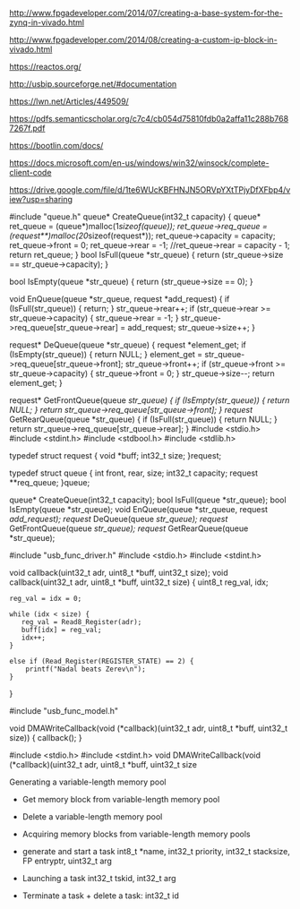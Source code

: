 http://www.fpgadeveloper.com/2014/07/creating-a-base-system-for-the-zynq-in-vivado.html
 
http://www.fpgadeveloper.com/2014/08/creating-a-custom-ip-block-in-vivado.html

https://reactos.org/

http://usbip.sourceforge.net/#documentation

https://lwn.net/Articles/449509/

https://pdfs.semanticscholar.org/c7c4/cb054d75810fdb0a2affa11c288b7687267f.pdf

https://bootlin.com/docs/

https://docs.microsoft.com/en-us/windows/win32/winsock/complete-client-code

https://drive.google.com/file/d/1te6WUcKBFHNJN5ORVpYXtTPjyDfXFbp4/view?usp=sharing

#include "queue.h"
queue* CreateQueue(int32_t capacity) {
    queue* ret_queue = (queue*)malloc(1*sizeof(queue));
    ret_queue->req_queue = (request**)malloc(20*sizeof(request*));
    ret_queue->capacity = capacity;
    ret_queue->front = 0;
    ret_queue->rear = -1;
    //ret_queue->rear = capacity - 1;
    return ret_queue;
}
bool IsFull(queue *str_queue) {
    return (str_queue->size == str_queue->capacity);
}

bool IsEmpty(queue *str_queue) {
    return (str_queue->size == 0);
}

void EnQueue(queue *str_queue, request *add_request) {
    if (IsFull(str_queue)) {
        return;
    }
    str_queue->rear++;
    if (str_queue->rear >= str_queue->capacity) {
        str_queue->rear = -1;
    }
    str_queue->req_queue[str_queue->rear] = add_request;
    str_queue->size++;
}

request* DeQueue(queue *str_queue) {
    request *element_get;
    if (IsEmpty(str_queue)) {
        return NULL;
    }
    element_get = str_queue->req_queue[str_queue->front];
    str_queue->front++;
    if (str_queue->front >= str_queue->capacity) {
        str_queue->front = 0;
    }
    str_queue->size--;
    return element_get;
}

request* GetFrontQueue(queue *str_queue) {
    if (IsEmpty(str_queue)) {
         return NULL;
    }
    return str_queue->req_queue[str_queue->front];
}
request* GetRearQueue(queue *str_queue) {
    if (IsFull(str_queue)) {
        return NULL;
    }
    return str_queue->req_queue[str_queue->rear];
}
#include <stdio.h>
#include <stdint.h>
#include <stdbool.h>
#include <stdlib.h>

typedef struct request {
    void *buff;
    int32_t size;
}request;

typedef struct queue {
    int front, rear, size;
    int32_t capacity;
    request **req_queue;
}queue;

queue* CreateQueue(int32_t capacity);
bool IsFull(queue *str_queue);
bool IsEmpty(queue *str_queue);
void EnQueue(queue *str_queue, request *add_request);
request* DeQueue(queue *str_queue);
request* GetFrontQueue(queue *str_queue);
request* GetRearQueue(queue *str_queue);

#include "usb_func_driver.h"
#include <stdio.h>
#include <stdint.h>

void callback(uint32_t adr, uint8_t *buff, uint32_t size);
void callback(uint32_t adr, uint8_t *buff, uint32_t size) {
    uint8_t reg_val, idx;

    reg_val = idx = 0; 
  
    while (idx < size) {
       reg_val = Read8_Register(adr);
       buff[idx] = reg_val;
       idx++;
    }
    
    else if (Read_Register(REGISTER_STATE) == 2) {
        printf("Nadal beats Zerev\n");
    }
}

#include "usb_func_model.h"

void DMAWriteCallback(void (*callback)(uint32_t adr, uint8_t *buff, uint32_t size)) {
    callback();
}

#include <stdio.h>
#include <stdint.h>
void DMAWriteCallback(void (*callback)(uint32_t adr, uint8_t *buff, uint32_t size


Generating a variable-length memory pool
+ Get memory block from variable-length memory pool
+ Delete a variable-length memory pool
+ Acquiring memory blocks from variable-length memory pools


+ generate and start a task int8_t *name, int32_t priority, int32_t stacksize, FP entryptr, uint32_t arg
+ Launching a task int32_t tskid, int32_t arg
+ Terminate a task + delete a task: int32_t id
